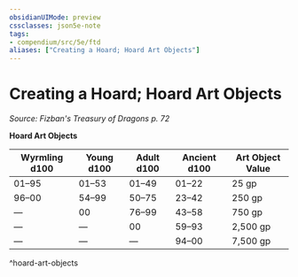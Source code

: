 ```yaml
---
obsidianUIMode: preview
cssclasses: json5e-note
tags:
- compendium/src/5e/ftd
aliases: ["Creating a Hoard; Hoard Art Objects"]
---
```

# Creating a Hoard; Hoard Art Objects
*Source: Fizban's Treasury of Dragons p. 72* 

**Hoard Art Objects**

| Wyrmling d100 | Young d100 | Adult d100 | Ancient d100 | Art Object Value |
|---------------|------------|------------|--------------|------------------|
| 01–95 | 01–53 | 01–49 | 01–22 | 25 gp |
| 96–00 | 54–99 | 50–75 | 23–42 | 250 gp |
| — | 00 | 76–99 | 43–58 | 750 gp |
| — | — | 00 | 59–93 | 2,500 gp |
| — | — | — | 94–00 | 7,500 gp |
^hoard-art-objects